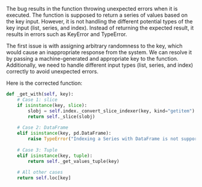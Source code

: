 The bug results in the function throwing unexpected errors when it is executed. The function is supposed to return a series of values based on the key input. However, it is not handling the different potential types of the key input (list, series, and index). Instead of returning the expected result, it results in errors such as KeyError and TypeError.

The first issue is with assigning arbitrary randomness to the key, which would cause an inappropriate response from the system. We can resolve it by passing a machine-generated and appropriate key to the function. Additionally, we need to handle different input types (list, series, and index) correctly to avoid unexpected errors. 

Here is the corrected function:

```python
def _get_with(self, key):
    # Case 1: slice
    if isinstance(key, slice):
        slobj = self.index._convert_slice_indexer(key, kind="getitem")
        return self._slice(slobj)
    
    # Case 2: DataFrame
    elif isinstance(key, pd.DataFrame):
        raise TypeError("Indexing a Series with DataFrame is not supported, use the appropriate DataFrame column")
    
    # Case 3: Tuple
    elif isinstance(key, tuple):
        return self._get_values_tuple(key)
    
    # All other cases
    return self.loc[key]
```